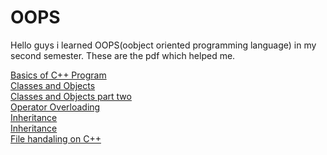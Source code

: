 # OOPS
Hello guys i learned OOPS(oobject oriented programming language) in my second semester. These are the pdf which helped me. 

[Basics of C++ Program](chapter2_oops.pdf)<br>
[Classes and Objects](chapter3_oops.pdf)<br>
[Classes and Objects part two](chapter4_oops.pdf)<br>
[Operator Overloading](chapter5_oops.pdf)<br>
[Inheritance](inheritance.pdf)<br>
[Inheritance](chapter6_oops.pdf)<br>
[File handaling on C++](chapter8_oops.pdf)<br>

